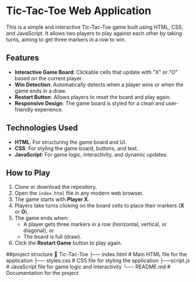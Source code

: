 # Tic-Tac-Toe Web Application

This is a simple and interactive Tic-Tac-Toe game built using HTML, CSS, and JavaScript.
 It allows two players to play against each other by taking turns, aiming to get three markers in a row to win.

## Features
- **Interactive Game Board**: Clickable cells that update with "X" or "O" based on the current player.
- **Win Detection**: Automatically detects when a player wins or when the game ends in a draw.
- **Restart Button**: Allows players to reset the board and play again.
- **Responsive Design**: The game board is styled for a clean and user-friendly experience.


## Technologies Used
- **HTML**: For structuring the game board and UI.
- **CSS**: For styling the game board, buttons, and text.
- **JavaScript**: For game logic, interactivity, and dynamic updates.


## How to Play
1. Clone or download the repository.
2. Open the `index.html` file in any modern web browser.
3. The game starts with **Player X**.
4. Players take turns clicking on the board cells to place their markers (**X** or **O**).
5. The game ends when:
   - A player gets three markers in a row (horizontal, vertical, or diagonal), or
   - The board is full (draw).
6. Click the **Restart Game** button to play again.

##project structure 
📁 Tic-Tac-Toe ├── index.html # Main HTML file for the application 
├── styles.css # CSS file for styling the application 
├──script.js # JavaScript file for game logic and interactivity 
└── README.md # Documentation for the project